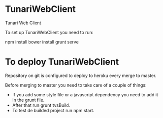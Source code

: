 # TunariWebClient
Tunari Web Client

To set up TunariWebClient you need to run:

npm install
bower install
grunt serve


# To deploy TunariWebClient

Repository on git is configured to deploy to heroku every merge to master.

Before merging to master you need to take care of a couple of things:

- If you add some style file or a javascript dependency you need to add it in the grunt file.
- After that run grunt tvsBuild.
- To test de builded project run npm start.